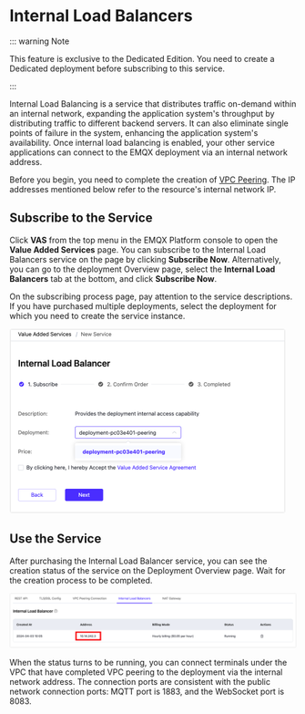 # Internal Load Balancers

::: warning Note

This feature is exclusive to the Dedicated Edition. You need to create a Dedicated deployment before subscribing to this service. 

:::

Internal Load Balancing is a service that distributes traffic on-demand within an internal network, expanding the application system's throughput by distributing traffic to different backend servers. It can also eliminate single points of failure in the system, enhancing the application system's availability. Once internal load balancing is enabled, your other service applications can connect to the EMQX deployment via an internal network address.

Before you begin, you need to complete the creation of [VPC Peering](https://chat.openai.com/g/g-aAzkOrn2h-ruan-jian-wen-dang-xie-zuo-zhu-shou/deployments/vpc_peering.md). The IP addresses mentioned below refer to the resource's internal network IP.

## Subscribe to the Service

Click **VAS** from the top menu in the EMQX Platform console to open the **Value Added Services** page. You can subscribe to the Internal Load Balancers service on the page by clicking **Subscribe Now**.  Alternatively, you can go to the deployment Overview page, select the **Internal Load Balancers** tab at the bottom, and click **Subscribe Now**.

On the subscribing process page, pay attention to the service descriptions. If you have purchased multiple deployments, select the deployment for which you need to create the service instance.

<img src="./_assets/intro_02.png" style="zoom:50%;" />

## Use the Service

After purchasing the Internal Load Balancer service, you can see the creation status of the service on the Deployment Overview page. Wait for the creation process to be completed.

![intranet_lb_info](./_assets/intranet_lb_info.png)

When the status turns to be running, you can connect terminals under the VPC that have completed VPC peering to the deployment via the internal network address. The connection ports are consistent with the public network connection ports: MQTT port is 1883, and the WebSocket port is 8083.

